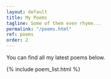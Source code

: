 ```yaml
---
layout: default
title: My Poems
tagline: Some of them even rhyme...
permalink: "/poems.html"
ref: poems
order: 2
---
```


You can find all my latest poems below.

{% include poem_list.html %}


